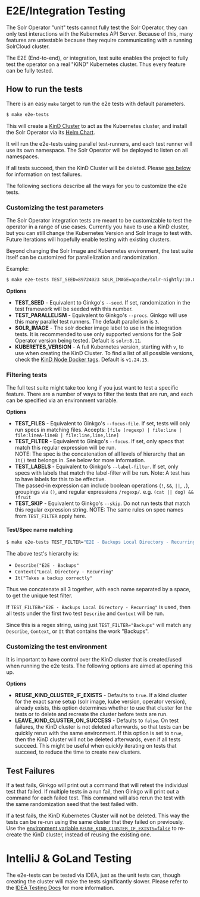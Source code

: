 # E2E/Integration Testing

The Solr Operator "unit" tests cannot fully test the Solr Operator, they can only test interactions with the Kubernetes API Server.
Because of this, many features are untestable because they require communicating with a running SolrCloud cluster.

The E2E (End-to-end), or integration, test suite enables the project to fully test the operator on a real "KiND" Kubernetes cluster.
Thus every feature can be fully tested.

## How to run the tests

There is an easy `make` target to run the e2e tests with default parameters.

```bash
$ make e2e-tests
```

This will create a [KinD Cluster](https://kind.sigs.k8s.io/) to act as the Kubernetes cluster,
and install the Solr Operator via its [Helm Chart](../helm/solr-operator).

It will run the e2e-tests using parallel test-runners, and each test runner will use its own namespace.
The Solr Operator will be deployed to listen on all namespaces.

If all tests succeed, then the KinD Cluster will be deleted.
Please [see below](#test-failures) for information on test failures.

The following sections describe all the ways for you to customize the e2e tests.

### Customizing the test parameters

The Solr Operator integration tests are meant to be customizable to test the operator in a range of use cases.
Currently you have to use a KinD cluster, but you can still change the Kubernetes Version and Solr Image to test with.
Future iterations will hopefully enable testing with existing clusters.

Beyond changing the Solr Image and Kubernetes environment, the test suite itself can be customized
for parallelization and randomization.

Example:
```bash
$ make e2e-tests TEST_SEED=89724023 SOLR_IMAGE=apache/solr-nightly:10.0.0-SNAPSHOT KUBERNETES_VERSION=v1.26.4
```

**Options**
- **TEST_SEED** - Equivalent to Ginkgo's `--seed`.
  If set, randomization in the test framework will be seeded with this number.
- **TEST_PARALLELISM** - Equivalent to Ginkgo's `--procs`.
  Ginkgo will use this many parallel test runners.
  The default parallelism is `3`.
- **SOLR_IMAGE** - The solr docker image label to use in the integration tests.
  It is recommended to use only supported versions for the Solr Operator version being tested.
  Default is `solr:8.11`.
- **KUBERETES_VERSION** - A full Kubernetes version, starting with `v`, to use when creating the KinD Cluster.
  To find a list of all possible versions, check the [KinD Node Docker tags](https://hub.docker.com/r/kindest/node/tags).
  Default is `v1.24.15`.

### Filtering tests

The full test suite might take too long if you just want to test a specific feature.
There are a number of ways to filter the tests that are run, and each can be specified via an environment variable.

**Options**
- **TEST_FILES** - Equivalent to Ginkgo's `--focus-file`.
  If set, tests will only run specs in matching files.
  Accepts: `[file (regexp) | file:line | file:lineA-lineB | file:line,line,line]`
- **TEST_FILTER** - Equivalent to Ginkgo's `--focus`.
  If set, only specs that match this regular expression will be run.  
  NOTE: The spec is the concatenation of all levels of hierarchy that an `It()` test belongs in.
  See below for more information.
- **TEST_LABELS** - Equivalent to Ginkgo's `--label-filter`.
  If set, only specs with labels that match the label-filter will be run.
  Note: A test has to have labels for this to be effective.  
  The passed-in expression can include boolean operations (`!`, `&&`, `||`, `,`),
  groupings via `()`, and regular expressions `/regexp/`.  e.g. `(cat || dog) && !fruit`
- **TEST_SKIP** - Equivalent to Ginkgo's `--skip`.
  Do not run tests that match this regular expression string.
  NOTE: The same rules on spec names from `TEST_FILTER` apply here.

#### Test/Spec name matching

```bash
$ make e2e-tests TEST_FILTER="E2E - Backups Local Directory - Recurring Takes a backup correctly"
```

The above test's hierarchy is:
- `Describe("E2E - Backups"`
- `Context("Local Directory - Recurring"`
- `It("Takes a backup correctly"`

Thus we concatenate all 3 together, with each name separated by a space, to get the unique test filter.

If `TEST_FILTER="E2E - Backups Local Directory - Recurring"` is used, then
all tests under the first two test `Describe` and `Context` will be run.

Since this is a regex string, using just `TEST_FILTER="Backups"` will match any `Describe`, `Context`, or `It`
that contains the work "Backups".

### Customizing the test environment

It is important to have control over the KinD cluster that is created/used when running the e2e tests.
The following options are aimed at opening this up.

**Options**
- **REUSE_KIND_CLUSTER_IF_EXISTS** - Defaults to `true`.
  If a kind cluster for the exact same setup (solr image, kube version, operator version),
  already exists, this option determines whether to use that cluster for the tests or to delete and recreate
  the cluster before tests are run.
- **LEAVE_KIND_CLUSTER_ON_SUCCESS** - Defaults to `false`.
  On test failures, the KinD cluster is not deleted afterwards, so that tests can be quickly rerun with the same environment.
  If this option is set to `true`, then the KinD cluster will not be deleted afterwards, even if all tests succeed.
  This might be useful when quickly iterating on tests that succeed, to reduce the time to create new clusters.

## Test Failures

If a test fails, Ginkgo will print out a command that will retest the individual test that failed.
If multiple tests in a run fail, then Ginkgo will print out a command for each failed test.
This command will also rerun the test with the same randomization seed that the test failed with.

If a test fails, the KinD Kubernetes Cluster will not be deleted.
This way the tests can be re-run using the same cluster that they failed on previously.
Use the [environment variable `REUSE_KIND_CLUSTER_IF_EXISTS=false`](#customizing-the-test-environment) to re-create the KinD cluster,
instead of reusing the existing one.

# IntelliJ & GoLand Testing

The e2e-tests can be tested via IDEA, just as the unit tests can,
though creating the cluster will make the tests significantly slower.
Please refer to the [IDEA Testing Docs](idea-tests.md) for more information.
